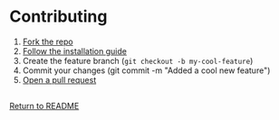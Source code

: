# Contributing

1. [Fork the repo](https://github.com/WhitigolProd/cosmic-mdt/fork)
2. [Follow the installation guide](https://github.com/WhitigolProd/cosmic-mdt#installation)
3. Create the feature branch (`git checkout -b my-cool-feature`)
4. Commit your changes (git commit -m "Added a cool new feature")
5. [Open a pull request](https://github.com/WhitigolProd/cosmic-mdt/pulls)

##

[Return to README](./README.md)
